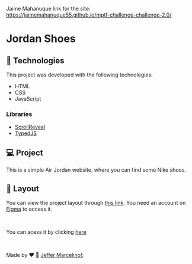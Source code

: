 Jaime Mahanuque link for the site: https://jaimemahanuque55.github.io/mptf-challenge-challenge-2.0/



# Jordan Shoes

## 🚀 Technologies

This project was developed with the following technologies:
- HTML
- CSS
- JavaScript

### Libraries
- [ScrollReveal](https://scrollrevealjs.org)
- [TypedJS](https://mattboldt.com/demos/typed-js/)


## 💻 Project

This is a simple Air Jordan website, where you can find some Nike shoes.

## 🔖 Layout

You can view the project layout through [this link](https://www.figma.com/file/Yb9IBH56g7T1hdIyZ3BMNO/Desafios---Codel%C3%A2ndia?node-id=1883%3A2). You need an account on [Figma](https://figma.com) to access it.

<br>

You can acess it by clicking [here](https://jeffermarcelino.github.io/codelandia-challenges/challenge2/)

<br>

Made by ♥ :wave: [Jeffer Marcelino!](https://github.com/JefferMarcelino/);

